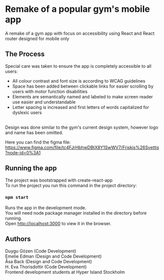 # Remake of a popular gym's mobile app

A remake of a gym app with focus on accessibility using React and React router designed for mobile only

## The Process

Special care was taken to ensure the app is completely accessible to all users:
</br>
- All colour contrast and font size is according to WCAG guidelines
- Space has been added between clickable links for easier scrolling by users with motor function disabilities
- Elements are semantically named and labeled to make screen reader use easier and understandable
- Letter spacing is increased and first letters of words capitalized for dyslexic users
</br>
 Design was done similar to the gym's current design system, however logo and name has been omitted. </br>
 
  Here you can find the figma file: https://www.figma.com/file/tc4FJrHbhwDBtX8Y1SwWV7/Friskis%26Svettis?node-id=0%3A1 



## Running the app

The project was bootstrapped with create-react-app</br>
To run the project you run this command in the project directory:

### `npm start`

Runs the app in the development mode.<br />
You will need node package manager installed in the directory before running. </br>
Open [http://localhost:3000](http://localhost:3000) to view it in the browser.</br>



## Authors
Duygu Gözen (Code Development)</br>
Emelie Edman (Design and Code Development) </br>
Åsa Back (Design and Code Development)</br>
H. Eva Thorisdottir (Code Development)</br>
Frontend development students at Hyper Island Stockholm








